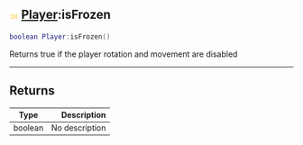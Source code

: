 ## ![shared](../../.gitbook/assets/shared.png) [Player](https://iaswiki.rawr.dev/readme/player):isFrozen

```lua
boolean Player:isFrozen()
```

Returns true if the player rotation and movement are disabled

------
## Returns

| Type   | Description |
| ------ | ----------: |
| boolean | No description |

